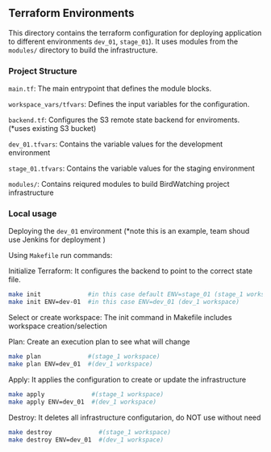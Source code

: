 ## Terraform Environments
This directory contains the terraform configuration for deploying application to different environments `dev_01`, `stage_01`). 
It uses modules from the `modules/` directory to build the infrastructure.

### Project Structure
`main.tf`: The main entrypoint that defines the module blocks.

`workspace_vars/tfvars`: Defines the input variables for the configuration.

`backend.tf`: Configures the S3 remote state backend for enviroments. (*uses existing S3 bucket)

`dev_01.tfvars`: Contains the variable values for the development environment

`stage_01.tfvars`: Contains the variable values for the staging environment

`modules/`: Contains reiqured modules to build BirdWatching project infrastructure


### Local usage 
 Deploying the `dev_01` environment (*note this is an example, team shoud use Jenkins for deployment )

Using `Makefile` run commands:

Initialize Terraform:
It configures the backend to point to the correct state file.
 ```bash 
 make init             #in this case default ENV=stage_01 (stage_1 workspace)
 make init ENV=dev-01  #in this case ENV=dev_01 (dev_1 workspace)

```
Select or create workspace:
The init command in Makefile includes workspace creation/selection

Plan:
Create an execution plan to see what will change
```bash
make plan             #(stage_1 workspace)
make plan ENV=dev_01  #(dev_1 workspace)
```
 Apply: It applies the configuration to create or update the infrastructure
```bash
make apply             #(stage_1 workspace)
make apply ENV=dev_01  #(dev_1 workspace)
```
Destroy: It deletes all infrastructure configutarion, do NOT use without need
```bash
make destroy             #(stage_1 workspace)
make destroy ENV=dev_01  #(dev_1 workspace)
```